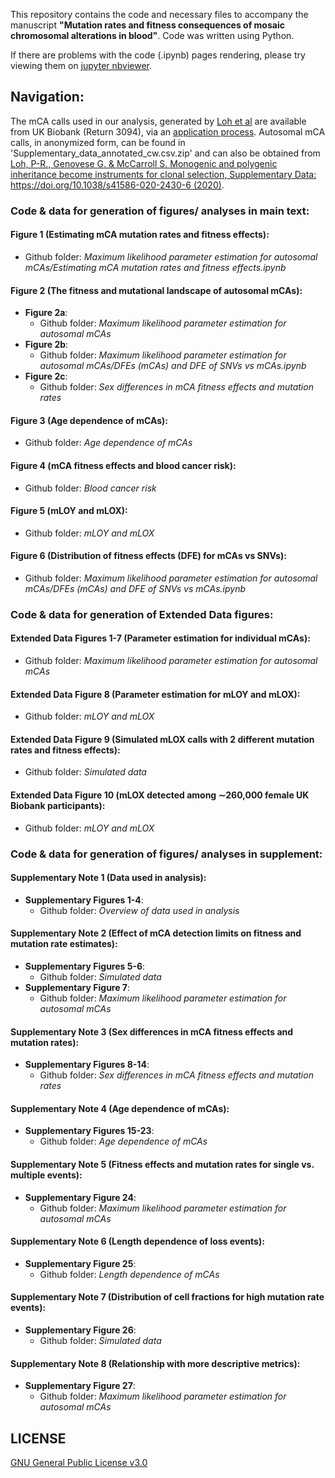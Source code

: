 This repository contains the code and necessary files to accompany the manuscript **"Mutation rates and fitness consequences of mosaic chromosomal alterations in blood"**. Code was written using Python. 

If there are problems with the code (.ipynb) pages rendering, please try viewing them on [jupyter nbviewer](https://nbviewer.org/github/the-blundell-lab/mCA-mutation-rates-fitness-consequences/tree/main/).

## Navigation:
The mCA calls used in our analysis, generated by [Loh et al](https://www.nature.com/articles/s41586-020-2430-6) are available from UK Biobank (Return 3094), via an [application process](http://www.ukbiobank.ac.uk/using-the-resource/). Autosomal mCA calls, in anonymized form, can be found in 'Supplementary_data_annotated_cw.csv.zip' and can also be obtained from [Loh, P-R., Genovese G. & McCarroll S. Monogenic and polygenic inheritance become instruments for clonal selection, Supplementary Data: https://doi.org/10.1038/s41586-020-2430-6 (2020)](https://www.nature.com/articles/s41586-020-2430-6).

### Code & data for generation of figures/ analyses in main text:
#### Figure 1 (Estimating mCA mutation rates and fitness effects):
- Github folder: _Maximum likelihood parameter estimation for autosomal mCAs/Estimating mCA mutation rates and fitness effects.ipynb_

#### Figure 2 (The fitness and mutational landscape of autosomal mCAs):
- **Figure 2a**:
    - Github folder: _Maximum likelihood parameter estimation for autosomal mCAs_
- **Figure 2b**:
    - Github folder: _Maximum likelihood parameter estimation for autosomal mCAs/DFEs (mCAs) and DFE of SNVs vs mCAs.ipynb_
- **Figure 2c**:
    - Github folder: _Sex differences in mCA fitness effects and mutation rates_
    
#### Figure 3 (Age dependence of mCAs):
- Github folder: _Age dependence of mCAs_
    
#### Figure 4 (mCA fitness effects and blood cancer risk):
- Github folder: _Blood cancer risk_
  
#### Figure 5 (mLOY and mLOX):
- Github folder: _mLOY and mLOX_
  
#### Figure 6 (Distribution of fitness effects (DFE) for mCAs vs SNVs):
- Github folder: _Maximum likelihood parameter estimation for autosomal mCAs/DFEs (mCAs) and DFE of SNVs vs mCAs.ipynb_

 
### Code & data for generation of Extended Data figures:
#### Extended Data Figures 1-7 (Parameter estimation for individual mCAs):
- Github folder: _Maximum likelihood parameter estimation for autosomal mCAs_
 
#### Extended Data Figure 8 (Parameter estimation for mLOY and mLOX):
- Github folder: _mLOY and mLOX_

#### Extended Data Figure 9 (Simulated mLOX calls with 2 different mutation rates and fitness effects):
- Github folder: _Simulated data_
 
#### Extended Data Figure 10 (mLOX detected among ∼260,000 female UK Biobank participants):
- Github folder: _mLOY and mLOX_


### Code & data for generation of figures/ analyses in supplement:
#### Supplementary Note 1 (Data used in analysis):
- **Supplementary Figures 1-4**:
    - Github folder: _Overview of data used in analysis_
    
#### Supplementary Note 2 (Effect of mCA detection limits on fitness and mutation rate estimates):
- **Supplementary Figures 5-6**:
    - Github folder: _Simulated data_
- **Supplementary Figure 7**:
    - Github folder: _Maximum likelihood parameter estimation for autosomal mCAs_
      
#### Supplementary Note 3 (Sex differences in mCA fitness effects and mutation rates):
- **Supplementary Figures 8-14**:
    - Github folder: _Sex differences in mCA fitness effects and mutation rates_
      
#### Supplementary Note 4 (Age dependence of mCAs):
- **Supplementary Figures 15-23**:
    - Github folder: _Age dependence of mCAs_
      
#### Supplementary Note 5 (Fitness effects and mutation rates for single vs. multiple events):
- **Supplementary Figure 24**:
    - Github folder: _Maximum likelihood parameter estimation for autosomal mCAs_
    
#### Supplementary Note 6 (Length dependence of loss events):
- **Supplementary Figure 25**:
    - Github folder: _Length dependence of mCAs_
  
#### Supplementary Note 7 (Distribution of cell fractions for high mutation rate events):
- **Supplementary Figure 26**:
    - Github folder: _Simulated data_

#### Supplementary Note 8 (Relationship with more descriptive metrics):
- **Supplementary Figure 27**:
    - Github folder: _Maximum likelihood parameter estimation for autosomal mCAs_

## LICENSE
[GNU General Public License v3.0](https://choosealicense.com/licenses/gpl-3.0/)
